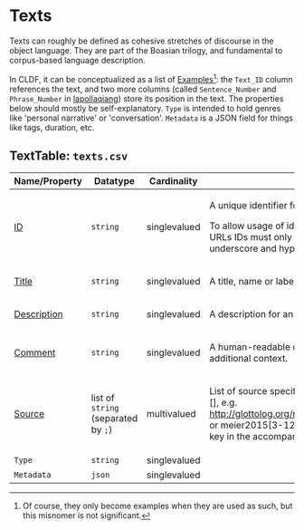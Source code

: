 # Texts

Texts can roughly be defined as cohesive stretches of discourse in the object language.
They are part of the Boasian trilogy, and fundamental to corpus-based language description.

In CLDF, it can be conceptualized as a list of [Examples](https://github.com/cldf/cldf/tree/master/components/examples)[^1]: the `Text_ID` column references the text, and two more columns (called `Sentence_Number` and `Phrase_Number` in [lapollaqiang](https://github.com/cldf-datasets/lapollaqiang/tree/master/cldf)) store its position in the text.
The properties below should mostly be self-explanatory.
`Type` is intended to hold genres like 'personal narrative' or 'conversation'.
`Metadata` is a JSON field for things like tags, duration, etc.

[^1]: Of course, they only become examples when they are used as such, but this misnomer is not significant.

## TextTable: `texts.csv`

Name/Property | Datatype | Cardinality | Description
 --- | --- | --- | --- 
[ID](http://cldf.clld.org/v1.0/terms.rdf#id) | `string` | singlevalued | <div> <p>A unique identifier for a row in a table.</p> <p> To allow usage of identifiers as path components of URLs IDs must only contain alphanumeric characters, underscore and hyphen. </p> </div> 
[Title](http://cldf.clld.org/v1.0/terms.rdf#name) | `string` | singlevalued | <div> <p>A title, name or label for an entity.</p> </div> 
[Description](http://cldf.clld.org/v1.0/terms.rdf#description) | `string` | singlevalued | <div> <p>A description for an entity.</p> </div> 
[Comment](http://cldf.clld.org/v1.0/terms.rdf#comment) | `string` | singlevalued | <div> <p> A human-readable comment on a resource, providing additional context. </p> </div> 
[Source](http://cldf.clld.org/v1.0/terms.rdf#source) | list of `string` (separated by `;`) | multivalued | <div> <p>List of source specifications, of the form &lt;source_ID&gt;[], e.g. http://glottolog.org/resource/reference/id/318814[34], or meier2015[3-12] where meier2015 is a citation key in the accompanying BibTeX file.</p> </div> 
`Type` | `string` | singlevalued | 
`Metadata` | `json` | singlevalued | 